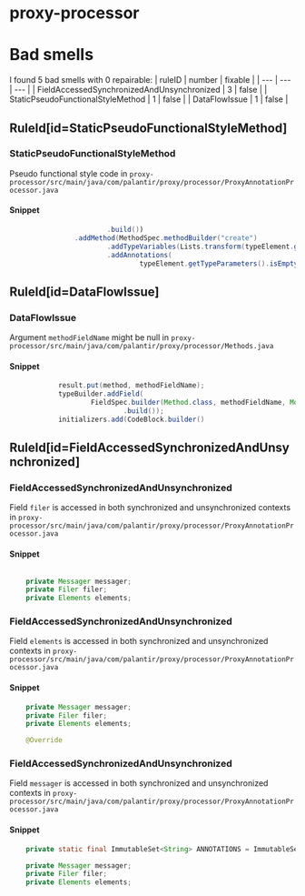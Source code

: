 # proxy-processor 
 
# Bad smells
I found 5 bad smells with 0 repairable:
| ruleID | number | fixable |
| --- | --- | --- |
| FieldAccessedSynchronizedAndUnsynchronized | 3 | false |
| StaticPseudoFunctionalStyleMethod | 1 | false |
| DataFlowIssue | 1 | false |
## RuleId[id=StaticPseudoFunctionalStyleMethod]
### StaticPseudoFunctionalStyleMethod
Pseudo functional style code
in `proxy-processor/src/main/java/com/palantir/proxy/processor/ProxyAnnotationProcessor.java`
#### Snippet
```java
                        .build())
                .addMethod(MethodSpec.methodBuilder("create")
                        .addTypeVariables(Lists.transform(typeElement.getTypeParameters(), TypeVariableName::get))
                        .addAnnotations(
                                typeElement.getTypeParameters().isEmpty()
```

## RuleId[id=DataFlowIssue]
### DataFlowIssue
Argument `methodFieldName` might be null
in `proxy-processor/src/main/java/com/palantir/proxy/processor/Methods.java`
#### Snippet
```java
            result.put(method, methodFieldName);
            typeBuilder.addField(
                    FieldSpec.builder(Method.class, methodFieldName, Modifier.PRIVATE, Modifier.STATIC, Modifier.FINAL)
                            .build());
            initializers.add(CodeBlock.builder()
```

## RuleId[id=FieldAccessedSynchronizedAndUnsynchronized]
### FieldAccessedSynchronizedAndUnsynchronized
Field `filer` is accessed in both synchronized and unsynchronized contexts
in `proxy-processor/src/main/java/com/palantir/proxy/processor/ProxyAnnotationProcessor.java`
#### Snippet
```java

    private Messager messager;
    private Filer filer;
    private Elements elements;

```

### FieldAccessedSynchronizedAndUnsynchronized
Field `elements` is accessed in both synchronized and unsynchronized contexts
in `proxy-processor/src/main/java/com/palantir/proxy/processor/ProxyAnnotationProcessor.java`
#### Snippet
```java
    private Messager messager;
    private Filer filer;
    private Elements elements;

    @Override
```

### FieldAccessedSynchronizedAndUnsynchronized
Field `messager` is accessed in both synchronized and unsynchronized contexts
in `proxy-processor/src/main/java/com/palantir/proxy/processor/ProxyAnnotationProcessor.java`
#### Snippet
```java
    private static final ImmutableSet<String> ANNOTATIONS = ImmutableSet.of(Proxy.class.getName());

    private Messager messager;
    private Filer filer;
    private Elements elements;
```

